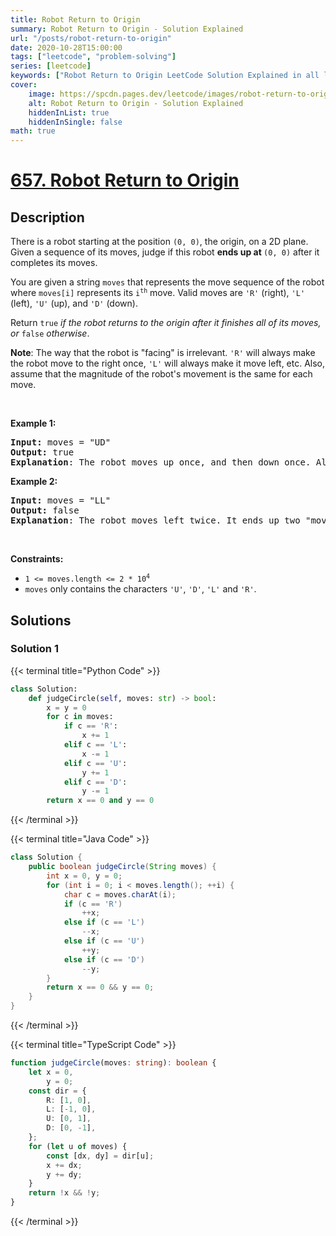 ```yaml
---
title: Robot Return to Origin
summary: Robot Return to Origin - Solution Explained
url: "/posts/robot-return-to-origin"
date: 2020-10-28T15:00:00
tags: ["leetcode", "problem-solving"]
series: [leetcode]
keywords: ["Robot Return to Origin LeetCode Solution Explained in all languages", "657", "leetcode question 657", "Robot Return to Origin", "LeetCode", "leetcode solution in Python3 C++ Java Go PHP Ruby Swift TypeScript Rust C# JavaScript C", "GeeksforGeeks", "InterviewBit", "Coding Ninjas", "HackerRank", "HackerEarth", "CodeChef", "TopCoder", "AlgoExpert", "freeCodeCamp", "Codeforces", "GitHub", "AtCoder", "Samir Paul"]
cover:
    image: https://spcdn.pages.dev/leetcode/images/robot-return-to-origin.webp
    alt: Robot Return to Origin - Solution Explained
    hiddenInList: true
    hiddenInSingle: false
math: true
---
```



# [657. Robot Return to Origin](https://leetcode.com/problems/robot-return-to-origin)


## Description

<p>There is a robot starting at the position <code>(0, 0)</code>, the origin, on a 2D plane. Given a sequence of its moves, judge if this robot <strong>ends up at </strong><code>(0, 0)</code> after it completes its moves.</p>

<p>You are given a string <code>moves</code> that represents the move sequence of the robot where <code>moves[i]</code> represents its <code>i<sup>th</sup></code> move. Valid moves are <code>&#39;R&#39;</code> (right), <code>&#39;L&#39;</code> (left), <code>&#39;U&#39;</code> (up), and <code>&#39;D&#39;</code> (down).</p>

<p>Return <code>true</code><em> if the robot returns to the origin after it finishes all of its moves, or </em><code>false</code><em> otherwise</em>.</p>

<p><strong>Note</strong>: The way that the robot is &quot;facing&quot; is irrelevant. <code>&#39;R&#39;</code> will always make the robot move to the right once, <code>&#39;L&#39;</code> will always make it move left, etc. Also, assume that the magnitude of the robot&#39;s movement is the same for each move.</p>

<p>&nbsp;</p>
<p><strong class="example">Example 1:</strong></p>

<pre>
<strong>Input:</strong> moves = &quot;UD&quot;
<strong>Output:</strong> true
<strong>Explanation</strong>: The robot moves up once, and then down once. All moves have the same magnitude, so it ended up at the origin where it started. Therefore, we return true.
</pre>

<p><strong class="example">Example 2:</strong></p>

<pre>
<strong>Input:</strong> moves = &quot;LL&quot;
<strong>Output:</strong> false
<strong>Explanation</strong>: The robot moves left twice. It ends up two &quot;moves&quot; to the left of the origin. We return false because it is not at the origin at the end of its moves.
</pre>

<p>&nbsp;</p>
<p><strong>Constraints:</strong></p>

<ul>
	<li><code>1 &lt;= moves.length &lt;= 2 * 10<sup>4</sup></code></li>
	<li><code>moves</code> only contains the characters <code>&#39;U&#39;</code>, <code>&#39;D&#39;</code>, <code>&#39;L&#39;</code> and <code>&#39;R&#39;</code>.</li>
</ul>

## Solutions

### Solution 1

<!-- tabs:start -->

{{< terminal title="Python Code" >}}
```python
class Solution:
    def judgeCircle(self, moves: str) -> bool:
        x = y = 0
        for c in moves:
            if c == 'R':
                x += 1
            elif c == 'L':
                x -= 1
            elif c == 'U':
                y += 1
            elif c == 'D':
                y -= 1
        return x == 0 and y == 0
```
{{< /terminal >}}

{{< terminal title="Java Code" >}}
```java
class Solution {
    public boolean judgeCircle(String moves) {
        int x = 0, y = 0;
        for (int i = 0; i < moves.length(); ++i) {
            char c = moves.charAt(i);
            if (c == 'R')
                ++x;
            else if (c == 'L')
                --x;
            else if (c == 'U')
                ++y;
            else if (c == 'D')
                --y;
        }
        return x == 0 && y == 0;
    }
}
```
{{< /terminal >}}

{{< terminal title="TypeScript Code" >}}
```ts
function judgeCircle(moves: string): boolean {
    let x = 0,
        y = 0;
    const dir = {
        R: [1, 0],
        L: [-1, 0],
        U: [0, 1],
        D: [0, -1],
    };
    for (let u of moves) {
        const [dx, dy] = dir[u];
        x += dx;
        y += dy;
    }
    return !x && !y;
}
```
{{< /terminal >}}

<!-- tabs:end -->

<!-- end -->
